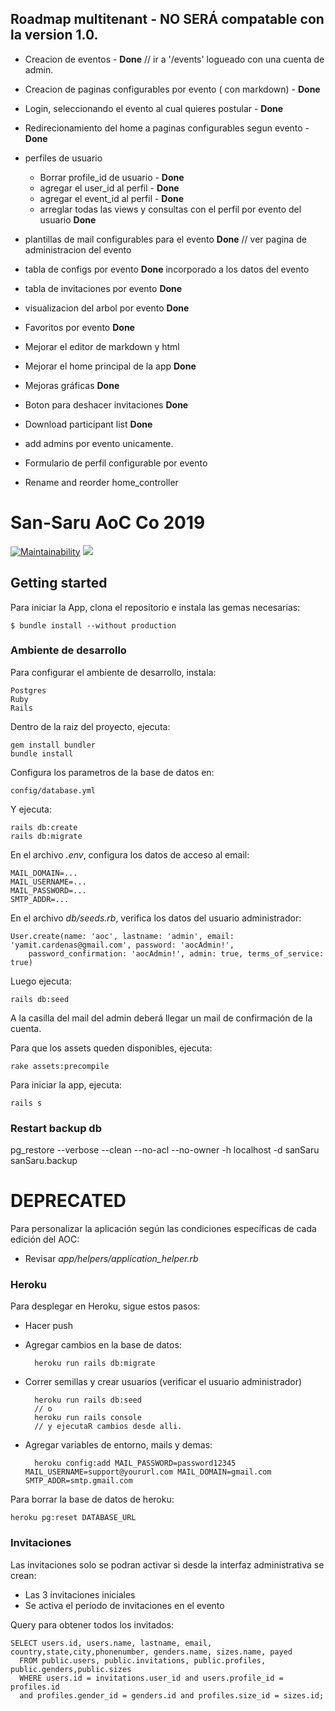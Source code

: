 ## Roadmap multitenant - NO SERÁ compatable con la version 1.0.
 
* Creacion de eventos - __Done__ // ir a '/events' logueado con una cuenta de admin.
* Creacion de paginas configurables por evento ( con markdown) - __Done__
* Login, seleccionando el evento al cual quieres postular - __Done__
* Redirecionamiento del home a paginas configurables segun evento - __Done__
 
* perfiles de usuario

    - Borrar profile_id de usuario - __Done__
    - agregar el user_id al perfil - __Done__
    - agregar el event_id al perfil - __Done__
    - arreglar todas las views y consultas con el perfil por evento del usuario __Done__
  
* plantillas de mail configurables para el evento __Done__ // ver pagina de administracion del evento
* tabla de configs por evento __Done__ incorporado a los datos del evento
* tabla de invitaciones por evento __Done__
* visualizacion del arbol por evento __Done__
* Favoritos por evento __Done__
* Mejorar el editor de markdown y html
* Mejorar el home principal de la app __Done__
* Mejoras gráficas __Done__
* Boton para deshacer invitaciones __Done__
* Download participant list __Done__
* add admins por evento unicamente.
* Formulario de perfil configurable por evento

- Rename and reorder home_controller


# San-Saru AoC Co 2019

[![Maintainability](https://api.codeclimate.com/v1/badges/e7b16647550a48e4c9a3/maintainability)](https://codeclimate.com/github/yamitcar/SanSaru/maintainability) <a href="https://codeclimate.com/github/yamitcar/SanSaru/test_coverage"><img src="https://api.codeclimate.com/v1/badges/e7b16647550a48e4c9a3/test_coverage" /></a>

## Getting started

Para iniciar la App, clona el repositorio e instala las gemas necesarias:

    $ bundle install --without production
    
### Ambiente de desarrollo

Para configurar el ambiente de desarrollo, instala:

    Postgres
    Ruby
    Rails

Dentro de la raiz del proyecto, ejecuta:

    gem install bundler
    bundle install

Configura los parametros de la base de datos en:

    config/database.yml

Y ejecuta:

    rails db:create
    rails db:migrate

En el archivo _.env_, configura los datos de acceso al email:

    MAIL_DOMAIN=...
    MAIL_USERNAME=...
    MAIL_PASSWORD=...
    SMTP_ADDR=...

En el archivo _db/seeds.rb_, verifica los datos del usuario administrador:

    User.create(name: 'aoc', lastname: 'admin', email: 'yamit.cardenas@gmail.com', password: 'aocAdmin!',
        password_confirmation: 'aocAdmin!', admin: true, terms_of_service: true)

Luego ejecuta:     

    rails db:seed

A la casilla del mail del admin deberá llegar un mail de confirmación de la cuenta.
    
Para que los assets queden disponibles, ejecuta:

    rake assets:precompile

Para iniciar la app, ejecuta:

    rails s

### Restart backup db

pg_restore --verbose --clean --no-acl --no-owner -h localhost -d sanSaru sanSaru.backup

# DEPRECATED

Para personalizar la aplicación según las condiciones específicas de cada edición del AOC:
+ Revisar _app/helpers/application_helper.rb_

### Heroku

Para desplegar en Heroku, sigue estos pasos:

+ Hacer push
+ Agregar cambios en la base de datos:

        heroku run rails db:migrate
        
+ Correr semillas y crear usuarios (verificar el usuario administrador)
        
        heroku run rails db:seed 
        // o 
        heroku run rails console 
        // y ejecutaR cambios desde alli. 
        
+ Agregar variables de entorno, mails y demas:

        heroku config:add MAIL_PASSWORD=password12345 MAIL_USERNAME=support@yoururl.com MAIL_DOMAIN=gmail.com SMTP_ADDR=smtp.gmail.com
        
Para borrar la base de datos de heroku:
     
    heroku pg:reset DATABASE_URL
    
### Invitaciones

Las invitaciones solo se podran activar si desde la interfaz administrativa se crean:
+ Las 3 invitaciones iniciales
+ Se activa el período de invitaciones en el evento

Query para obtener todos los invitados:

    SELECT users.id, users.name, lastname, email, country,state,city,phonenumber, genders.name, sizes.name, payed
      FROM public.users, public.invitations, public.profiles, public.genders,public.sizes
      WHERE users.id = invitations.user_id and users.profile_id = profiles.id 
      and profiles.gender_id = genders.id and profiles.size_id = sizes.id;
